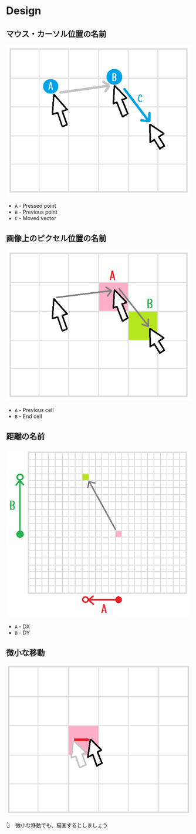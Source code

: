 # Design

## マウス・カーソル位置の名前

![20210622blog7a2.png](./img/20210622blog7a2.png)  

* `A` - Pressed point
* `B` - Previous point
* `C` - Moved vector

## 画像上のピクセル位置の名前

![20210622blog7a3.png](./img/20210622blog7a3.png)  

* `A` - Previous cell
* `B` - End cell

## 距離の名前

![20210622blog8a1.png](./img/20210622blog8a1.png)  

* `A` - DX
* `B` - DY

## 微小な移動

![20210622blog6.png](./img/20210622blog6.png)  

👆　微小な移動でも、描画するとしましょう  
